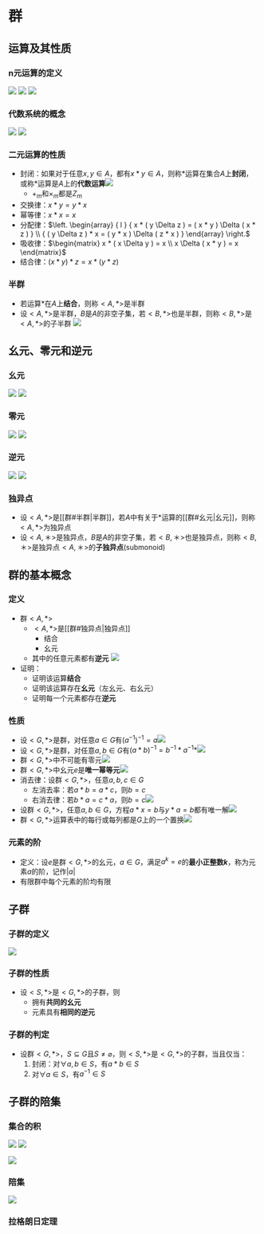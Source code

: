 # 群
## 运算及其性质
### n元运算的定义
![](https://jiunian-pic-1310185536.cos.ap-nanjing.myqcloud.com/picgo%2F20221203221230.png)
![](https://jiunian-pic-1310185536.cos.ap-nanjing.myqcloud.com/picgo%2F20221203221237.png)
![](https://jiunian-pic-1310185536.cos.ap-nanjing.myqcloud.com/picgo%2F20221203221336.png)
### 代数系统的概念
![](https://jiunian-pic-1310185536.cos.ap-nanjing.myqcloud.com/picgo%2F20221203221359.png)
![](https://jiunian-pic-1310185536.cos.ap-nanjing.myqcloud.com/picgo%2F20221203221414.png)

### 二元运算的性质
- 封闭：如果对于任意$x,y\in A$，都有$x*y\in A$，则称$*$运算在集合$A$上**封闭**，或称$*$运算是$A$上的**代数运算**![](https://jiunian-pic-1310185536.cos.ap-nanjing.myqcloud.com/picgo%2F20221203221621.png)
	- $+_m$和$×_m$都是$Z_m$
- 交换律：$x*y=y*x$
- 幂等律：$x*x=x$
- 分配律：$\left. \begin{array}  { l  }  { x * ( y \Delta z ) = ( x * y ) \Delta ( x * z ) } \\ { ( y \Delta z ) * x = ( y * x ) \Delta ( z * x ) } \end{array} \right.$
- 吸收律：$\begin{matrix} x * ( x \Delta y ) = x \\ x \Delta ( x * y ) = x \end{matrix}$
- 结合律：$(x*y)*z=x*(y*z)$
### 半群
- 若运算$*$在$A$上**结合**，则称$<A,*>$是半群
- 设$<A,*>$是半群，$B$是$A$的非空子集，若$<B,*>$也是半群，则称$<B,*>$是$<A,*>$的子半群
![](https://jiunian-pic-1310185536.cos.ap-nanjing.myqcloud.com/picgo%2F20221203222825.png)
## 幺元、零元和逆元
### 幺元
![](https://jiunian-pic-1310185536.cos.ap-nanjing.myqcloud.com/picgo%2F20221203222941.png)
![](https://jiunian-pic-1310185536.cos.ap-nanjing.myqcloud.com/picgo%2F20221203223006.png)

### 零元
![](https://jiunian-pic-1310185536.cos.ap-nanjing.myqcloud.com/picgo%2F20221203223019.png)
![](https://jiunian-pic-1310185536.cos.ap-nanjing.myqcloud.com/picgo%2F20221203223029.png)

### 逆元
![](https://jiunian-pic-1310185536.cos.ap-nanjing.myqcloud.com/picgo%2F20221203223039.png)
![](https://jiunian-pic-1310185536.cos.ap-nanjing.myqcloud.com/picgo%2F20221203223056.png)
### 独异点
- 设$<A,*>$是[[群#半群|半群]]，若$A$中有关于$*$运算的[[群#幺元|幺元]]，则称$<A,*>$为独异点
- 设$<A,＊>$是独异点，$B$是$A$的非空子集，若$<B,＊>$也是独异点，则称$<B,＊>$是独异点$<A,＊>$的**子独异点**(submonoid)

## 群的基本概念
### 定义
- 群$<A,*>$
	- $<A,*>$是[[群#独异点|独异点]]
		- 结合
		- 幺元
	- 其中的任意元素都有**逆元**
![](https://jiunian-pic-1310185536.cos.ap-nanjing.myqcloud.com/picgo%2F20221204110236.png)
- 证明：
	- 证明该运算**结合**
	- 证明该运算存在**幺元**（左幺元、右幺元）
	- 证明每一个元素都存在**逆元**
### 性质
- 设$<G,*>$是群，对任意$a\in G$有$(a^{-1})^{-1}=a$![](https://jiunian-pic-1310185536.cos.ap-nanjing.myqcloud.com/picgo%2F20221204114037.png)
- 设$<G,*>$是群，对任意$a,b\in G$有$(a*b)^{-1}=b^{-1}*a^{-1}*$![](https://jiunian-pic-1310185536.cos.ap-nanjing.myqcloud.com/picgo%2F20221204114136.png)
- 群$<G,*>$中不可能有零元![](https://jiunian-pic-1310185536.cos.ap-nanjing.myqcloud.com/picgo%2F20221204114204.png)
- 群$<G,*>$中幺元$e$是**唯一幂等元**![](https://jiunian-pic-1310185536.cos.ap-nanjing.myqcloud.com/picgo%2F20221204114257.png)
- 消去律：设群$<G,*>$，任意$a,b,c\in G$
	- 左消去率：若$a*b=a*c$，则$b=c$
	- 右消去律：若$b*a=c*a$，则$b=c$![](https://jiunian-pic-1310185536.cos.ap-nanjing.myqcloud.com/picgo%2F20221204114637.png)
- 设群$<G,*>$，任意$a,b\in G$，方程$a*x=b$与$y*a=b$都有唯一解![](https://jiunian-pic-1310185536.cos.ap-nanjing.myqcloud.com/picgo%2F20221204114626.png)
- 群$<G,*>$运算表中的每行或每列都是$G$上的一个置换![](https://jiunian-pic-1310185536.cos.ap-nanjing.myqcloud.com/picgo%2F20221204114936.png)
### 元素的阶
- 定义：设$e$是群$<G,*>$的幺元，$a\in G$，满足$a^k=e$的**最小正整数$k$**，称为元素$a$的阶，记作$|a|$
- 有限群中每个元素的阶均有限
## 子群
### 子群的定义
![](https://jiunian-pic-1310185536.cos.ap-nanjing.myqcloud.com/picgo%2F20221204132139.png)

### 子群的性质
- 设$<S,*>$是$<G,*>$的子群，则
	- 拥有**共同的幺元**
	- 元素具有**相同的逆元**
### 子群的判定
- 设群$<G,*>$，$S\subseteq G$且$S\neq \varnothing$，则$<S,*>$是$<G,*>$的子群，当且仅当：
	1. 封闭：对$\forall a, b \in S$，有$a*b\in S$
	2. 对$\forall a \in S$，有$a^{-1} \in S$
## 子群的陪集
### 集合的积
![](https://jiunian-pic-1310185536.cos.ap-nanjing.myqcloud.com/picgo%2F20221204133840.png)
![](https://jiunian-pic-1310185536.cos.ap-nanjing.myqcloud.com/picgo%2F20221204133952.png)

![](https://jiunian-pic-1310185536.cos.ap-nanjing.myqcloud.com/picgo%2F20221204134028.png)

### 陪集
![](https://jiunian-pic-1310185536.cos.ap-nanjing.myqcloud.com/picgo%2F20221204134149.png)

### 拉格朗日定理
